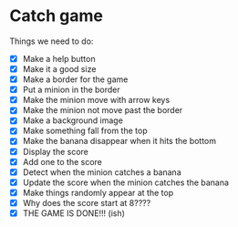 # Catch game
Things we need to do:
- [x] Make a help button
- [x] Make it a good size
- [x] Make a border for the game
- [x] Put a minion in the border
- [x] Make the minion move with arrow keys
- [x] Make the minion not move past the border
- [x] Make a background image
- [x] Make something fall from the top
- [x] Make the banana disappear when it hits the bottom
- [x] Display the score
- [x] Add one to the score
- [x] Detect when the minion catches a banana
- [x] Update the score when the minion catches the banana
- [x] Make things randomly appear at the top
- [x] Why does the score start at 8????
- [x] THE GAME IS DONE!!! (ish)